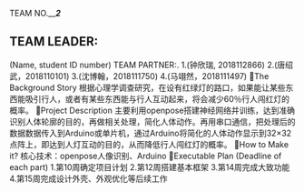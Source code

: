 TEAM NO._______2_____
## TEAM LEADER: 
(Name, student ID number)
TEAM PARTNER:.
1.(钟欣瑞, 2018112866)
2.(唐绍武，2018110101)
3.(沈博翰，2018111750)
4.(马翊然，2018111497)
The Background Story
    根据心理学调查研究，在设有红绿灯的路口，如果能让某些东西能吸引行人，或者有某些东西能与行人互动起来，将会减少60％行人闯红灯的概率。
Project Description
    主要利用openpose搭建神经网络并训练，达到准确识别人体轮廓的目的，再做相关处理，简化人体动作。再用串口通信，把处理后的数据数据传入到Arduino或单片机，通过Arduino将简化的人体动作显示到32×32点阵上，即达到人灯互动的目的，从而降低行人闯红灯的概率。
How to Make it?
核心技术：openpose人像识别、Arduino
Executable Plan (Deadline of each part)
	1.第10周确定项目计划
	2.第12周搭建基本框架
	3.第14周完成大致功能
	4.第15周完成设计外壳、外观优化等后续工作
